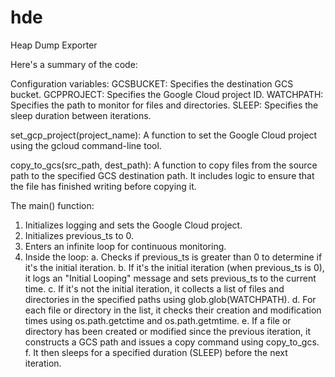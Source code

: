 # hde
Heap Dump Exporter

Here's a summary of the code:

Configuration variables:
GCSBUCKET: Specifies the destination GCS bucket.
GCPPROJECT: Specifies the Google Cloud project ID.
WATCHPATH: Specifies the path to monitor for files and directories.
SLEEP: Specifies the sleep duration between iterations.

set_gcp_project(project_name): A function to set the Google Cloud project using the gcloud command-line tool.

copy_to_gcs(src_path, dest_path): A function to copy files from the source path to the specified GCS destination path. It includes logic to ensure that the file has finished writing before copying it.

The main() function:
1. Initializes logging and sets the Google Cloud project.
2. Initializes previous_ts to 0.
3. Enters an infinite loop for continuous monitoring.
4. Inside the loop:
   a. Checks if previous_ts is greater than 0 to determine if it's the initial iteration.
   b. If it's the initial iteration (when previous_ts is 0), it logs an "Initial Looping" message and sets previous_ts to the current time.
   c. If it's not the initial iteration, it collects a list of files and directories in the specified paths using glob.glob(WATCHPATH).
   d. For each file or directory in the list, it checks their creation and modification times using os.path.getctime and os.path.getmtime.
   e. If a file or directory has been created or modified since the previous iteration, it constructs a GCS path and issues a copy command using copy_to_gcs.
   f. It then sleeps for a specified duration (SLEEP) before the next iteration.
